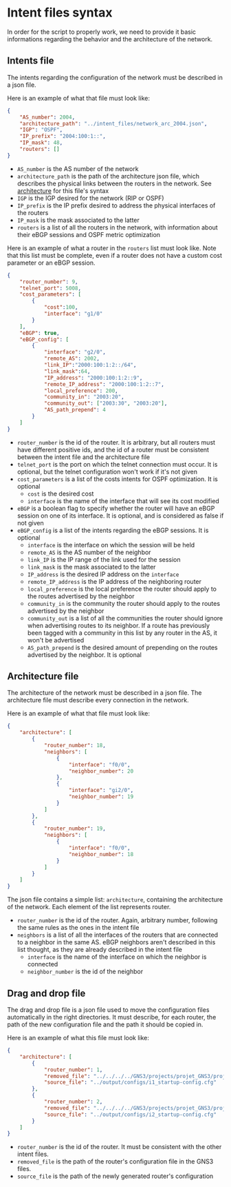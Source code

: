 # Intent files syntax

In order for the script to properly work, we need to provide it basic informations regarding the behavior and the architecture of the network.

## Intents file

The intents regarding the configuration of the network must be described in a json file.

Here is an example of what that file must look like:

```json
{
    "AS_number": 2004,
    "architecture_path": "../intent_files/network_arc_2004.json",
    "IGP": "OSPF",
    "IP_prefix": "2004:100:1::",
    "IP_mask": 48,
    "routers": []
}
```

 - ```AS_number``` is the AS number of the network
 - ```architecture_path``` is the path of the architecture json file, which describes the physical links between the routers in the network. See [architecture](#architecture-file) for this file's syntax
 - ```IGP``` is the IGP desired for the network (RIP or OSPF)
 - ```IP_prefix``` is the IP prefix desired to address the physical interfaces of the routers
 - ```IP_mask``` is the mask associated to the latter
 - ```routers``` is a list of all the routers in the network, with information about their eBGP sessions and OSPF metric optimization

Here is an example of what a router in the ```routers``` list must look like. Note that this list must be complete, even if a router does not have a custom cost parameter or an eBGP session.

```json
{
    "router_number": 9,
    "telnet_port": 5008,
    "cost_parameters": [
        {
            "cost":100,
            "interface": "g1/0"
        }
    ], 
    "eBGP": true,
    "eBGP_config": [
        {
            "interface": "g2/0",
            "remote_AS": 2002,
            "link_IP":"2000:100:1:2::/64",
            "link_mask":64,
            "IP_address": "2000:100:1:2::9",
            "remote_IP_address": "2000:100:1:2::7",
            "local_preference": 200,
            "community_in": "2003:20",
            "community_out": ["2003:30", "2003:20"],
            "AS_path_prepend": 4
        }
    ]
}
```

 - ```router_number``` is the id of the router. It is arbitrary, but all routers must have different positive ids, and the id of a router must be consistent between the intent file and the architecture file
 - ```telnet_port``` is the port on which the telnet connection must occur. It is optional, but the telnet configuration won't work if it's not given
 - ```cost_parameters``` is a list of the costs intents for OSPF optimization. It is optional
    - ```cost``` is the desired cost
    - ```interface``` is the name of the interface that will see its cost modified
 - ```eBGP``` is a boolean flag to specify whether the router will have an eBGP session on one of its interface. It is optional, and is considered as false if not given
 - ```eBGP_config``` is a list of the intents regarding the eBGP sessions. It is optional
    - ```interface``` is the interface on which the session will be held
    - ```remote_AS``` is the AS number of the neighbor
    - ```link_IP``` is the IP range of the link used for the session
    - ```link_mask``` is the mask associated to the latter
    - ```IP_address``` is the desired IP address on the ```interface```
    - ```remote_IP_address``` is the IP address of the neighboring router
    - ```local_preference``` is the local preference the router should apply to the routes advertised by the neighbor
    - ```community_in``` is the community the router should apply to the routes advertised by the neighbor
    - ```community_out``` is a list of all the communities the router should ignore when advertising routes to its neighbor. If a route has previously been tagged with a community in this list by any router in the AS, it won't be advertised
    - ```AS_path_prepend``` is the desired amount of prepending on the routes advertised by the neighbor. It is optional

## Architecture file

The architecture of the network must be described in a json file.
The architecture file must describe every connection in the network.

Here is an example of what that file must look like:

```json
{
    "architecture": [
        {
            "router_number": 18,
            "neighbors": [
                {
                    "interface": "f0/0",
                    "neighbor_number": 20
                },
                {
                    "interface": "gi2/0",
                    "neighbor_number": 19
                }
            ]
        },
        {
            "router_number": 19,
            "neighbors": [
                {
                    "interface": "f0/0",
                    "neighbor_number": 18
                }
            ]
        }
    ]
}
```

The json file contains a simple list: ```architecture```, containing the architecture of the network. Each element of the list represents router.

 - ```router_number``` is the id of the router. Again, arbitrary number, following the same rules as the ones in the intent file
 - ```neighbors``` is a list of all the interfaces of the routers that are connected to a neighbor in the same AS. eBGP neighbors aren't described in this list thought, as they are already described in the intent file
    - ```interface``` is the name of the interface on which the neighbor is connected
    - ```neighbor_number``` is the id of the neighbor

## Drag and drop file

The drag and drop file is a json file used to move the configuration files automatically in the right directories. It must describe, for each router, the path of the new configuration file and the path it should be copied in.

Here is an example of what this file must look like:

```json
{
    "architecture": [
        {
            "router_number": 1,
            "removed_file": "../../../../GNS3/projects/projet_GNS3/project-files/dynamips/b51ccf5e-4fd6-4412-931b-73faa1445566/configs/i1_startup-config.cfg",               
            "source_file": "../output/configs/i1_startup-config.cfg"
        },
        {
            "router_number": 2,
            "removed_file": "../../../../GNS3/projects/projet_GNS3/project-files/dynamips/e58c5662-6d45-4798-aeb3-011db479c2f0/configs/i2_startup-config.cfg",              
            "source_file": "../output/configs/i2_startup-config.cfg"
        }
    ]
}
```

 - ```router_number``` is the id of the router. It must be consistent with the other intent files.
 - ```removed_file``` is the path of the router's configuration file in the GNS3 files.
 - ```source_file``` is the path of the newly generated router's configuration